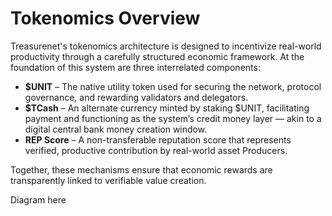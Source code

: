 # Tokenomics Overview

Treasurenet's tokenomics architecture is designed to incentivize real-world productivity through a carefully structured economic framework. At the foundation of this system are three interrelated components:

* **$UNIT** – The native utility token used for securing the network, protocol governance, and rewarding validators and delegators.  
* **$TCash** – An alternate currency minted by staking $UNIT, facilitating payment and  functioning as the system’s credit money layer — akin to a digital central bank money creation window.  
* **REP Score** – A non-transferable reputation score that represents verified, productive contribution by real-world asset Producers.

Together, these mechanisms ensure that economic rewards are transparently linked to verifiable value creation.

Diagram here